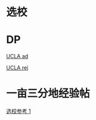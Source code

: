 # 选校



# DP

[UCLA ad](https://github.com/Bryceknows/Master-Fall-2023/tree/main/DP/UCLA%20ad)

[UCLA rej](https://github.com/Bryceknows/Master-Fall-2023/tree/main/DP/UCLA%20rej)


# 一亩三分地经验帖
[选校参考 1](https://www.1point3acres.com/bbs/thread-594958-1-1.html)
